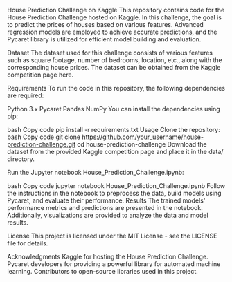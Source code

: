 House Prediction Challenge on Kaggle
This repository contains code for the House Prediction Challenge hosted on Kaggle. In this challenge, the goal is to predict the prices of houses based on various features. Advanced regression models are employed to achieve accurate predictions, and the Pycaret library is utilized for efficient model building and evaluation.

Dataset
The dataset used for this challenge consists of various features such as square footage, number of bedrooms, location, etc., along with the corresponding house prices. The dataset can be obtained from the Kaggle competition page here.

Requirements
To run the code in this repository, the following dependencies are required:

Python 3.x
Pycaret
Pandas
NumPy
You can install the dependencies using pip:

bash
Copy code
pip install -r requirements.txt
Usage
Clone the repository:
bash
Copy code
git clone https://github.com/your_username/house-prediction-challenge.git
cd house-prediction-challenge
Download the dataset from the provided Kaggle competition page and place it in the data/ directory.

Run the Jupyter notebook House_Prediction_Challenge.ipynb:

bash
Copy code
jupyter notebook House_Prediction_Challenge.ipynb
Follow the instructions in the notebook to preprocess the data, build models using Pycaret, and evaluate their performance.
Results
The trained models' performance metrics and predictions are presented in the notebook. Additionally, visualizations are provided to analyze the data and model results.

License
This project is licensed under the MIT License - see the LICENSE file for details.

Acknowledgments
Kaggle for hosting the House Prediction Challenge.
Pycaret developers for providing a powerful library for automated machine learning.
Contributors to open-source libraries used in this project.
